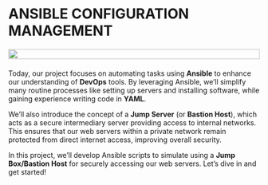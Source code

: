 # ANSIBLE CONFIGURATION MANAGEMENT
<div style="display: flex; justify-content: center; align-items: center; margin: 20px 0;">
   <img src="https://encrypted-tbn0.gstatic.com/images?q=tbn:ANd9GcSk6gimeLcE4uNp0zrQ3thcSFCv2LrCBJ_McQ&s" style="width: 100%; height: auto;">
</div>

Today, our project focuses on automating tasks using **Ansible** to enhance our understanding of **DevOps** tools. By leveraging Ansible, we’ll simplify many routine processes like setting up servers and installing software, while gaining experience writing code in **YAML**.

We’ll also introduce the concept of a **Jump Server** (or **Bastion Host**), which acts as a secure intermediary server providing access to internal networks. This ensures that our web servers within a private network remain protected from direct internet access, improving overall security.

In this project, we’ll develop Ansible scripts to simulate using a **Jump Box/Bastion Host** for securely accessing our web servers. Let’s dive in and get started!